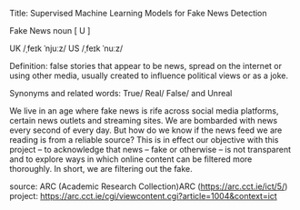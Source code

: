 Title: Supervised Machine Learning Models for Fake News Detection

Fake News noun [ U ]

UK /ˌfeɪk ˈnjuːz/ US /ˌfeɪk ˈnuːz/

Definition: false stories that appear to be news, spread on the internet or
using other media, usually created to influence political views or as a joke.

Synonyms and related words: True/ Real/ False/ and Unreal

We live in an age where fake news is rife across social media platforms,
certain news outlets and streaming sites. We are bombarded with news every
second of every day. But how do we know if the news feed we are reading is
from a reliable source? This is in effect our objective with this project – to
acknowledge that news – fake or otherwise – is not transparent and to
explore ways in which online content can be filtered more thoroughly.
In short, we are filtering out the fake.



source: ARC (Academic Research Collection)ARC (https://arc.cct.ie/ict/5/)
project: https://arc.cct.ie/cgi/viewcontent.cgi?article=1004&context=ict

